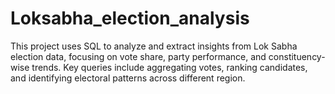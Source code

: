 # Loksabha_election_analysis
This project uses SQL to analyze and extract insights from Lok Sabha election data, focusing on vote share, party performance, and constituency-wise trends. Key queries include aggregating votes, ranking candidates, and identifying electoral patterns across different region.
